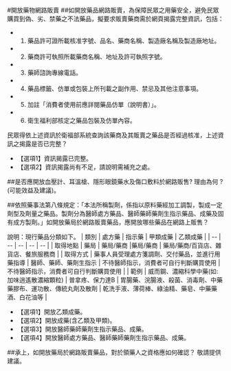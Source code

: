 #開放藥物網路販賣
##如開放藥品網路販賣，為保障民眾之用藥安全，避免民眾購買到偽、劣、禁藥之不法藥品，擬要求販賣藥商需於網頁揭露完整資訊，包括：
- 1.	藥品許可證所載核准字號、品名、藥商名稱、製造廠名稱及製造廠地址。
- 2.	藥商許可執照所載藥商名稱、地址及許可執照字號。
- 3.	藥師諮詢專線電話。
- 4.	藥品標籤、仿單或包裝上所刊載之副作用、禁忌及其他注意事項。
- 5.	加註「消費者使用前應詳閱藥品仿單（說明書）」。
- 6.	衛生福利部核定之藥品包裝及仿單內容。


民眾得依上述資訊於衛福部系統查詢該藥商及其販賣之藥品是否經過核准，上述資訊之揭露是否已完整？
- 【選項1】資訊揭露已完整。
- 【選項2】資訊揭露尚有不足，請說明需補充之處。

##是否應開放血壓計、耳溫槍、隱形眼鏡藥水及傷口敷料於網路販售? 理由為何 ? (可能效益及建議)。

##依照藥事法第八條規定：「本法所稱製劑，係指以原料藥經加工調製，製成一定劑型及劑量之藥品。製劑分為醫師處方藥品、醫師藥師藥劑生指示藥品、成藥及固有成方製劑。」如開放藥局於網路販賣藥品，應開放哪些藥品在網路上販售？


說明：現行藥品分類如下。
| 類別 | 處方藥 | 指示藥 | 甲類成藥 | 乙類成藥 |
| -- | -- | -- | -- | -- |
| 取得地點 | 藥局 | 藥局/藥商 |藥局/藥商 | 藥局/藥商/百貨店、雜貨店、餐旅服務商 |
| 取得方式 | 藥事人員受理處方箋調劑、交付藥品，並進行用藥指導 | 醫師、藥師、藥劑生指示 | 不待醫師指示，消費者可自行判斷購買使用 | 不待醫師指示，消費者可自行判斷購買使用 |
| 範例 | 威而鋼、濃縮科學中藥(如:加味逍遙散濃縮顆粒) | 普拿疼、保力達B | 胃腸藥、浣腸液、殺菌、消毒劑、中藥藥膠布、運功散、傳統丸劑及散劑 | 乾洗手液、薄荷棒、綠油精、藥皂、中藥藥酒、白花油等 |


- 【選項1】開放乙類成藥。
- 【選項2】開放成藥(含乙類及甲類)。
- 【選項3】開放醫師藥師藥劑生指示藥品、成藥。
- 【選項4】開放醫師處方藥品、醫師藥師藥劑生指示藥品、成藥。

##承上，如開放藥局於網路販賣藥品，對於領藥人之資格應如何確認？
敬請提供建議。


